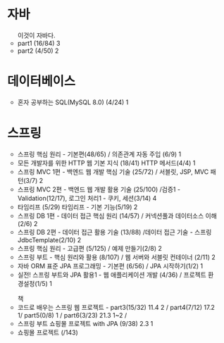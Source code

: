 <ul>
<h1> 자바 </h1>
<ul> 이것이 자바다.
  <li> part1 (16/84) 3</li>
  <li> part2 (4/50) 2 </li>
</ul>

<h1>데이터베이스</h1>
<ul> 
    <li> 혼자 공부하는 SQL(MySQL 8.0) (4/24) 1 </li>
</ul>

<h1> 스프링 </h1>
<ul>
  <li>스프링 핵심 원리 - 기본편(48/65) / 의존관계 자동 주입 (6/9) 1 </li>
  <li>모든 개발자를 위한 HTTP 웹 기본 지식 (18/41) HTTP 메서드(4/4) 1 </li>
  <li>스프링 MVC 1편 - 백엔드 웹 개발 핵심 기술 (25/72) / 서블릿, JSP, MVC 패턴(3/7) 2 </li>
  <li>스프링 MVC 2편 - 백엔드 웹 개발 활용 기술 (25/100) /검증1 - Validation(12/17), 로그인 처리1 - 쿠키, 세션(3/14) 4 </li>
  <li>타임리프 (5/29) 타임리프 - 기본 기능(5/19) 2 </li>
  <li>스프링 DB 1편 - 데이터 접근 핵심 원리 (14/57) / 커넥션풀과 데이터소스 이해(2/6)  2</li>
  <li>스프링 DB 2편 - 데이터 접근 활용 기술 (13/88) /데이터 접근 기술 - 스프링 JdbcTemplate(2/10) 2</li>
  <li>스프링 핵심 원리 - 고급편 (5/125)  / 예제 만들기(2/8)  2</li>
  <li>스프링 부트 - 핵심 원리와 활용 (8/107)  / 웹 서버와 서블릿 컨테이너 (2/11) 2 </li>
  <li>자바 ORM 표준 JPA 프로그래밍 - 기본편 (6/56) / JPA 시작하기(1/2)  1</li>
  <li>실전! 스프링 부트와 JPA 활용1 - 웹 애플리케이션 개발 (4/36) / 프로젝트 환경설정(1/5) 1 </li>
</ul>

<ul> 책
  <li>코드로 배우는 스프링 웹 프로젝트 - part3(15/32) 11.4  2 / part4(7/12) 17.2 1/ part5(0/8) 1 / part6(3/23)  21.3 1~2 / </li>
  <li>스프링 부트 쇼핑몰 프로젝트 with JPA (9/38) 2.3  1</li>
  <li>쇼핑몰 프로젝트 (/143)</li>
</ul>

</ul>
